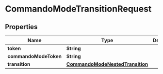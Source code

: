 
# CommandoModeTransitionRequest

## Properties
Name | Type | Description | Notes
------------ | ------------- | ------------- | -------------
**token** | **String** |  |  [optional]
**commandoModeToken** | **String** |  | 
**transition** | [**CommandoModeNestedTransition**](CommandoModeNestedTransition.md) |  | 



